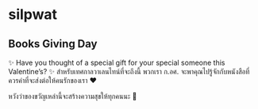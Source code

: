 # silpwat

## Books Giving Day

✨ Have you thought of a special gift for your special someone this Valentine’s? ✨
สำหรับเทศกาลวาเลนไทน์ที่จะถึงนี้ พวกเรา ก.อศ. จะพาคุณไปรู้จักกับหนังสือที่ควรค่าที่จะส่งต่อให้คนรักของเรา ❤️



หวังว่าของขวัญเหล่านี้จะสร้างความสุขให้ทุกคนนะ 🙂